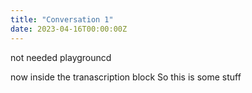 ```yaml
---
title: "Conversation 1"
date: 2023-04-16T00:00:00Z
---
```


not needed playgrouncd

<div class="">
    now inside the tranascription block
    So this is some stuff
</div>
